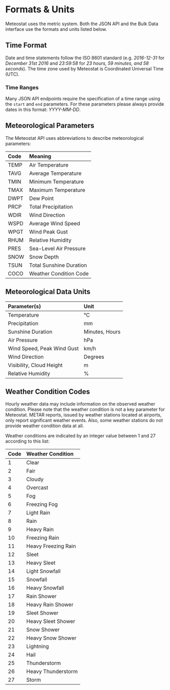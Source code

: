 # Formats & Units

Meteostat uses the metric system. Both the JSON API and the Bulk Data interface use the formats and units listed below.

## Time Format

Date and time statements follow the ISO 8601 standard (e.g. _2016-12-31_ for _December 31st 2016_ and _23:59:58_ for _23 hours, 59 minutes, and 58 seconds_). The time zone used by Meteostat is Coordinated Universal Time (UTC).

### Time Ranges

Many JSON API endpoints require the specification of a time range using the <code>start</code> and <code>end</code> parameters. For these parameters please always provide dates in this format: _YYYY-MM-DD_.

## Meteorological Parameters

The Meteostat API uses abbreviations to describe meteorological parameters:

| **Code** | **Meaning**             |
|:---------|:------------------------|
| TEMP     | Air Temperature         |
| TAVG     | Average Temperature     |
| TMIN     | Minimum Temperature     |
| TMAX     | Maximum Temperature     |
| DWPT     | Dew Point               |
| PRCP     | Total Precipitation     |
| WDIR     | Wind Direction          |
| WSPD     | Average Wind Speed      |
| WPGT     | Wind Peak Gust          |
| RHUM     | Relative Humidity       |
| PRES     | Sea-Level Air Pressure  |
| SNOW     | Snow Depth              |
| TSUN     | Total Sunshine Duration |
| COCO     | Weather Condition Code  |

## Meteorological Data Units

| **Parameter(s)**           | **Unit**       |
|:---------------------------|:---------------|
| Temperature                | °C             |
| Precipitation              | mm             |
| Sunshine Duration          | Minutes, Hours |
| Air Pressure               | hPa            |
| Wind Speed, Peak Wind Gust | km/h           |
| Wind Direction             | Degrees        |
| Visibility, Cloud Height   | m              |
| Relative Humidity          | %              |

## Weather Condition Codes

Hourly weather data may include information on the observed weather condition. Please note that the weather condition is not a key parameter for Meteostat. METAR reports, issued by weather stations located at airports, only report significant weather events. Also, some weather stations do not provide weather condition data at all.

Weather conditions are indicated by an integer value between 1 and 27 according to this list:

| **Code** | **Weather Condition** |
|:---------|:----------------------|
| 1        | Clear                 |
| 2        | Fair                  |
| 3        | Cloudy                |
| 4        | Overcast              |
| 5        | Fog                   |
| 6        | Freezing Fog          |
| 7        | Light Rain            |
| 8        | Rain                  |
| 9        | Heavy Rain            |
| 10       | Freezing Rain         |
| 11       | Heavy Freezing Rain   |
| 12       | Sleet                 |
| 13       | Heavy Sleet           |
| 14       | Light Snowfall        |
| 15       | Snowfall              |
| 16       | Heavy Snowfall        |
| 17       | Rain Shower           |
| 18       | Heavy Rain Shower     |
| 19       | Sleet Shower          |
| 20       | Heavy Sleet Shower    |
| 21       | Snow Shower           |
| 22       | Heavy Snow Shower     |
| 23       | Lightning             |
| 24       | Hail                  |
| 25       | Thunderstorm          |
| 26       | Heavy Thunderstorm    |
| 27       | Storm                 |
